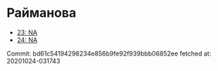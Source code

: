 # Райманова
- [23: NA](23.md)
- [24: NA](24.md)

Commit: bd61c54194298234e856b9fe92f939bbb06852ee
 fetched at: 20201024-031743
